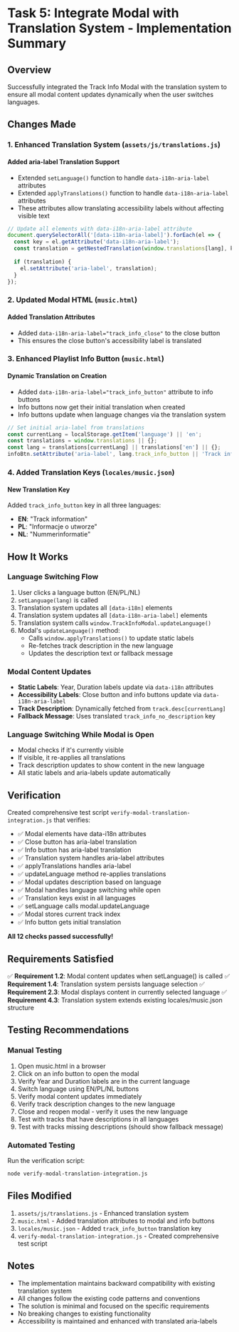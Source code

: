 # Task 5: Integrate Modal with Translation System - Implementation Summary

## Overview
Successfully integrated the Track Info Modal with the translation system to ensure all modal content updates dynamically when the user switches languages.

## Changes Made

### 1. Enhanced Translation System (`assets/js/translations.js`)

#### Added aria-label Translation Support
- Extended `setLanguage()` function to handle `data-i18n-aria-label` attributes
- Extended `applyTranslations()` function to handle `data-i18n-aria-label` attributes
- These attributes allow translating accessibility labels without affecting visible text

```javascript
// Update all elements with data-i18n-aria-label attribute
document.querySelectorAll('[data-i18n-aria-label]').forEach(el => {
  const key = el.getAttribute('data-i18n-aria-label');
  const translation = getNestedTranslation(window.translations[lang], key) || window.translations[lang]?.[key];
  
  if (translation) {
    el.setAttribute('aria-label', translation);
  }
});
```

### 2. Updated Modal HTML (`music.html`)

#### Added Translation Attributes
- Added `data-i18n-aria-label="track_info_close"` to the close button
- This ensures the close button's accessibility label is translated

### 3. Enhanced Playlist Info Button (`music.html`)

#### Dynamic Translation on Creation
- Added `data-i18n-aria-label="track_info_button"` attribute to info buttons
- Info buttons now get their initial translation when created
- Info buttons update when language changes via the translation system

```javascript
// Set initial aria-label from translations
const currentLang = localStorage.getItem('language') || 'en';
const translations = window.translations || {};
const lang = translations[currentLang] || translations['en'] || {};
infoBtn.setAttribute('aria-label', lang.track_info_button || 'Track information');
```

### 4. Added Translation Keys (`locales/music.json`)

#### New Translation Key
Added `track_info_button` key in all three languages:
- **EN**: "Track information"
- **PL**: "Informacje o utworze"
- **NL**: "Nummerinformatie"

## How It Works

### Language Switching Flow
1. User clicks a language button (EN/PL/NL)
2. `setLanguage(lang)` is called
3. Translation system updates all `[data-i18n]` elements
4. Translation system updates all `[data-i18n-aria-label]` elements
5. Translation system calls `window.TrackInfoModal.updateLanguage()`
6. Modal's `updateLanguage()` method:
   - Calls `window.applyTranslations()` to update static labels
   - Re-fetches track description in the new language
   - Updates the description text or fallback message

### Modal Content Updates
- **Static Labels**: Year, Duration labels update via `data-i18n` attributes
- **Accessibility Labels**: Close button and info buttons update via `data-i18n-aria-label`
- **Track Description**: Dynamically fetched from `track.desc[currentLang]`
- **Fallback Message**: Uses translated `track_info_no_description` key

### Language Switching While Modal is Open
- Modal checks if it's currently visible
- If visible, it re-applies all translations
- Track description updates to show content in the new language
- All static labels and aria-labels update automatically

## Verification

Created comprehensive test script `verify-modal-translation-integration.js` that verifies:
- ✅ Modal elements have data-i18n attributes
- ✅ Close button has aria-label translation
- ✅ Info button has aria-label translation
- ✅ Translation system handles aria-label attributes
- ✅ applyTranslations handles aria-label
- ✅ updateLanguage method re-applies translations
- ✅ Modal updates description based on language
- ✅ Modal handles language switching while open
- ✅ Translation keys exist in all languages
- ✅ setLanguage calls modal.updateLanguage
- ✅ Modal stores current track index
- ✅ Info button gets initial translation

**All 12 checks passed successfully!**

## Requirements Satisfied

✅ **Requirement 1.2**: Modal content updates when setLanguage() is called
✅ **Requirement 1.4**: Translation system persists language selection
✅ **Requirement 2.3**: Modal displays content in currently selected language
✅ **Requirement 4.3**: Translation system extends existing locales/music.json structure

## Testing Recommendations

### Manual Testing
1. Open music.html in a browser
2. Click on an info button to open the modal
3. Verify Year and Duration labels are in the current language
4. Switch language using EN/PL/NL buttons
5. Verify modal content updates immediately
6. Verify track description changes to the new language
7. Close and reopen modal - verify it uses the new language
8. Test with tracks that have descriptions in all languages
9. Test with tracks missing descriptions (should show fallback message)

### Automated Testing
Run the verification script:
```bash
node verify-modal-translation-integration.js
```

## Files Modified

1. `assets/js/translations.js` - Enhanced translation system
2. `music.html` - Added translation attributes to modal and info buttons
3. `locales/music.json` - Added `track_info_button` translation key
4. `verify-modal-translation-integration.js` - Created comprehensive test script

## Notes

- The implementation maintains backward compatibility with existing translation system
- All changes follow the existing code patterns and conventions
- The solution is minimal and focused on the specific requirements
- No breaking changes to existing functionality
- Accessibility is maintained and enhanced with translated aria-labels
